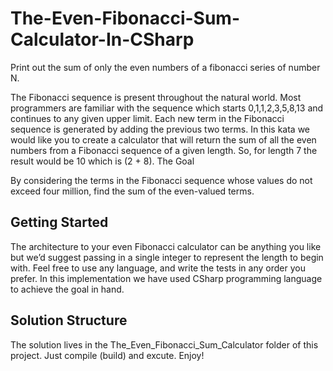 # The-Even-Fibonacci-Sum-Calculator-In-CSharp
Print out the sum of only the even numbers of a fibonacci series of number N.

The Fibonacci sequence is present throughout the natural world. Most programmers are familiar with the sequence which starts 0,1,1,2,3,5,8,13 and continues to any given upper limit. Each new term in the Fibonacci sequence is generated by adding the previous two terms. In this kata we would like you to create a calculator that will return the sum of all the even numbers from a Fibonacci sequence of a given length. So, for length 7 the result would be 10 which is (2 + 8). The Goal

By considering the terms in the Fibonacci sequence whose values do not exceed four million, find the sum of the even-valued terms.

## Getting Started

The architecture to your even Fibonacci calculator can be anything you like but we’d suggest passing in a single integer to represent the length to begin with. Feel free to use any language, and write the tests in any order you prefer.
In this implementation we have used CSharp programming language to achieve the goal in hand.

## Solution Structure

The solution lives in the The_Even_Fibonacci_Sum_Calculator folder of this project. Just compile (build) and excute. Enjoy!
